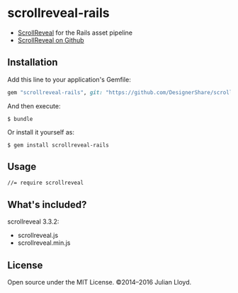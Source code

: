 # scrollreveal-rails

* [ScrollReveal](https://scrollrevealjs.org/) for the Rails asset pipeline
* [ScrollReveal on Github](https://github.com/jlmakes/scrollreveal)

## Installation

Add this line to your application's Gemfile:

```ruby
gem "scrollreveal-rails", git: "https://github.com/DesignerShare/scrollreveal-rails.git",
```

And then execute:

    $ bundle

Or install it yourself as:

    $ gem install scrollreveal-rails

## Usage

    //= require scrollreveal

## What's included?

scrollreveal 3.3.2:

* scrollreveal.js
* scrollreveal.min.js

## License

Open source under the MIT License. ©2014–2016 Julian Lloyd.
